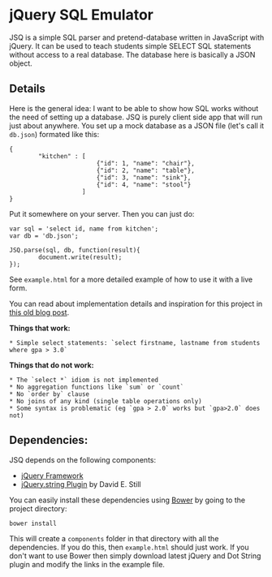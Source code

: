 jQuery SQL Emulator
===

JSQ is a simple SQL parser and pretend-database written in JavaScript with jQuery. It can be used to teach students simple SELECT SQL statements without access to a real database. The database here is basically a JSON object.

Details
-------

Here is the general idea: I want to be able to show how SQL works without the need of setting up a database. JSQ is purely client side app that will run just about anywhere. You set up a mock database as a JSON file (let's call it `db.json`) formated like this:

    { 
			"kitchen" : [	
							{"id": 1, "name": "chair"}, 
							{"id": 2, "name": "table"}, 
							{"id": 3, "name": "sink"}, 
							{"id": 4, "name": "stool"}
						]
    }

Put it somewhere on your server. Then you can just do:

    var sql = 'select id, name from kitchen';
    var db = 'db.json';

    JSQ.parse(sql, db, function(result){
            document.write(result);
    });

See `example.html` for a more detailed example of how to use it with a live form. 

You can read about implementation details and inspiration for this project in [this old blog post][ti].

**Things that work:**

    * Simple select statements: `select firstname, lastname from students where gpa > 3.0`

**Things that do not work:**

    * The `select *` idiom is not implemented
    * No aggregation functions like `sum` or `count`
    * No `order by` clause
    * No joins of any kind (single table operations only)
    * Some syntax is problematic (eg `gpa > 2.0` works but `gpa>2.0` does not)

Dependencies:
---

JSQ depends on the following components:

  - [jQuery Framework][jq]
  - [jQuery.string Plugin][ds] by David E. Still

You can easily install these dependencies using [Bower][bo] by going to the project directory:

    bower install

This will create a `components` folder in that directory with all the dependencies. If you do this, then `example.html` should just work. If you don't want to use Bower then simply download latest jQuery and Dot String plugin and modify the links in the example file.

[ti]: http://www.terminally-incoherent.com/blog/2009/05/12/sql-emulation-tool-in-javascript/
[ds]: http://stilldesigning.com/dotstring/
[bo]: http://twitter.github.com/bower/
[jq]: http://jquery.org
